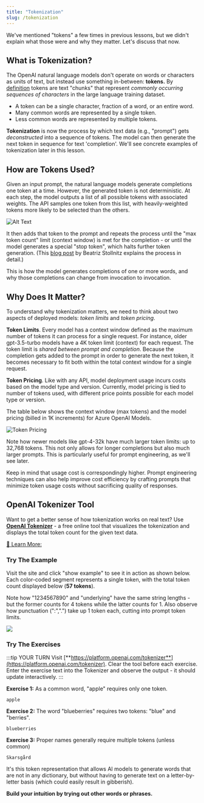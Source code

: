 ```yaml
---
title: "Tokenization"
slug: /tokenization
---
```


We've mentioned "tokens" a few times in previous lessons, but we didn't explain what those were and why they matter. Let's discuss that now.

## What is Tokenization?

The OpenAI natural language models don't operate on words or characters as units of text, but instead use something in-between: **tokens.** By [definition](https://platform.openai.com/docs/introduction/tokens) tokens are text "chunks" that represent _commonly occurring sequences of characters_ in the large language training dataset.
 - A token can be a single character, fraction of a word, or an entire word. 
 - Many common words are represented by a single token.
 - Less common words are represented by multiple tokens.

**Tokenization** is now the process by which text data (e.g., "prompt") gets _deconstructed_ into a sequence of tokens. The model can then generate the next token in sequence for text 'completion'. We'll see concrete examples of tokenization later in this lesson.

## How are Tokens Used?

Given an input prompt, the natural language models generate completions one token at a time. However, the generated token is not deterministic. At each step, the model outputs a list of all possible tokens with associated weights. The API samples one token from this list, with heavily-weighted tokens more likely to be selected than the others.

![Alt Text](../images/llm-002.png)

It then adds that token to the prompt and repeats the process until the "max token count" limit (context window) is met for the completion - or until the model generates a special "stop token", which halts further token generation. (This [blog post](https://bea.stollnitz.com/blog/how-gpt-works/) by Beatriz Stollnitz explains the process in detail.)

This is how the model generates completions of one or more words, and why those completions can change from invocation to invocation.

## Why Does It Matter?

To understand why tokenization matters, we need to think about two aspects of deployed models: _token limits_ and _token pricing_.

**Token Limits**. Every model has a context window defined as the maximum number of tokens it can process for a single request. For instance, older gpt-3.5-turbo models have a 4K token limit (context) for each request. The token limit is _shared between prompt and completion_. Because the completion gets added to the prompt in order to generate the next token, it becomes necessary to fit both within the total context window for a single request.

**Token Pricing**. Like with any API, model deployment usage incurs costs based on the model type and version. Currently, model pricing is tied to number of tokens used, with different price points possible for each model type or version.

The table below shows the context window (max tokens) and the model pricing (billed in 1K increments) for Azure OpenAI Models. 

![Token Pricing](../images/aoia-pricing-tokens.png)


Note how newer models like gpt-4-32k have much larger token limits: up to 32,768 tokens. This not only allows for longer completions but also much larger prompts. This is particularly useful for prompt engineering, as we'll see later. 

Keep in mind that usage cost is correspondingly higher. Prompt engineering techniques can also help improve cost efficiency by crafting prompts that minimize token usage costs without sacrificing quality of responses.

## OpenAI Tokenizer Tool

Want to get a better sense of how tokenization works on real text? Use [**OpenAI Tokenizer**](https://platform.openai.com/tokenizer) - a free online tool that visualizes the tokenization and displays the total token count for the given text data.

[🔖 Learn More:](https://help.openai.com/articles/4936856-what-are-tokens-and-how-to-count-them)

### Try The Example

Visit the site and click "show example" to see it in action as shown below. Each color-coded segment represents a single token, with the total token count displayed below (**57 tokens**). 

Note how "1234567890" and "underlying" have the same string lengths - but the former counts for 4 tokens while the latter counts for 1. Also observe how punctuation (":",".") take up 1 token each, cutting into prompt token limits.

![](../images/tokenizer-example.png)

### Try The Exercises

:::tip YOUR TURN
Visit [**https://platform.openai.com/tokenizer**](https://platform.openai.com/tokenizer). Clear the tool before each exercise. Enter the exercise text into the Tokenizer and observe the output - it should update interactively.
:::

**Exercise 1:** As a common word, "apple" requires only one token.

```
apple
```

**Exercise 2:**  The word "blueberries" requires two tokens: "blue" and "berries".

```
blueberries
```

**Exercise 3:** Proper names generally require multiple tokens (unless common) 

```
Skarsgård
```

It's this token representation that allows AI models to generate words that are not in any dictionary, but without having to generate text on a letter-by-letter basis (which could easily result in gibberish). 

**Build your intuition by trying out other words or phrases.**
